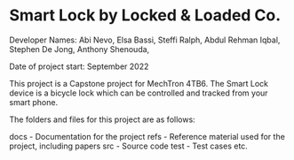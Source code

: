 # Smart Lock by Locked & Loaded Co.

Developer Names:
  Abi Nevo,
  Elsa Bassi,
  Steffi Ralph,
  Abdul Rehman Iqbal,
  Stephen De Jong,
  Anthony Shenouda,

Date of project start:
  September 2022

This project is a Capstone project for MechTron 4TB6. The Smart Lock device is a bicycle lock which can be controlled and tracked from your smart phone.

The folders and files for this project are as follows:

docs - Documentation for the project
refs - Reference material used for the project, including papers
src - Source code
test - Test cases
etc.
